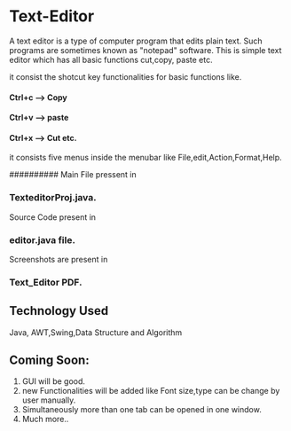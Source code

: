 # Text-Editor
A text editor is a type of computer program that edits plain text. Such programs are sometimes known as "notepad" software.
This is simple text editor which has all basic functions cut,copy, paste etc.

it consist the shotcut key functionalities for basic functions like.
#### Ctrl+c --> Copy
#### Ctrl+v --> paste
#### Ctrl+x --> Cut etc.
it consists five menus inside the menubar like File,edit,Action,Format,Help.

########## 
Main File pressent in 
### TexteditorProj.java.
Source Code present in 
### editor.java file.
Screenshots are present in 
### Text_Editor PDF.

## Technology Used
Java, AWT,Swing,Data Structure and Algorithm

## Coming Soon:
1. GUI will be good.
2. new Functionalities will be added like Font size,type can be change by user manually.
3. Simultaneously more than one tab can be opened in one window.
4. Much more..
